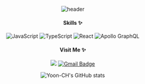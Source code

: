 <div align="center">

![header](https://capsule-render.vercel.app/api?type=waving&color=#1E90FF&height=300&section=header&text=ChangHyun%20Yoon&fontSize=90&fontColor=ffffff&animation=fadeIn)
	
#### Skills ✨
	
![JavaScript](https://img.shields.io/badge/javascript-%23323330.svg?style=for-the-badge&logo=javascript&logoColor=%23F7DF1E)
![TypeScript](https://img.shields.io/badge/typescript-%23007ACC.svg?style=for-the-badge&logo=typescript&logoColor=white)
![React](https://img.shields.io/badge/React-61DAFB.svg?style=for-the-badge&logo=react&logoColor=white)
![Apollo GraphQL](https://img.shields.io/badge/ApolloGraphQL-311C87.svg?style=for-the-badge&logo=apollographql&logoColor=%2361DAFB)
</br>

#### Visit Me ✨


<a href="https://velog.io/@changh950" target="_blank"><img src="https://img.shields.io/badge/Velog-20c997?style=flat-square&logo=Vimeo&logoColor=white"/></a>
[![Gmail Badge](https://img.shields.io/badge/Gmail-d14836?style=flat-square&logo=Gmail&logoColor=white&link=mailto:changh950@gmail.com)](mailto:changh950@gmail.com)
</br>

![Yoon-CH's GitHub stats](https://github-readme-stats.vercel.app/api?username=Yoon-CH&theme=blue&show_icons=true)

<div/>

